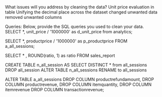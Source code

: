 What issues will you address by cleaning the data?
Unit price evaluation in table
Unifying the decimal place across the dataset 
changed unwanted data
removed unwanted columns 



Queries:
Below, provide the SQL queries you used to clean your data.
SELECT *, unit_price / '1000000' as d_unit_price
from analytics;

SELECT *, productprice / '1000000' as p_productprice
FROM a_all_sessions;

SELECT * , ROUND(ratio, 1) as ratio
FROM sales_report

  
CREATE TABLE n_all_session AS
SELECT DISTINCT * from all_sessions
DROP all_session
ALTER TABLE n_all_sessions RENAME to all_sessions

ALTER TABLE a_all_sessions
DROP COLUMN productrefundamount, 
DROP COLUMN productrevenue,
DROP COLUMN itemquantity,
DROP COLUMN itemrevenue
DROP COLUMN transactionrevenue;